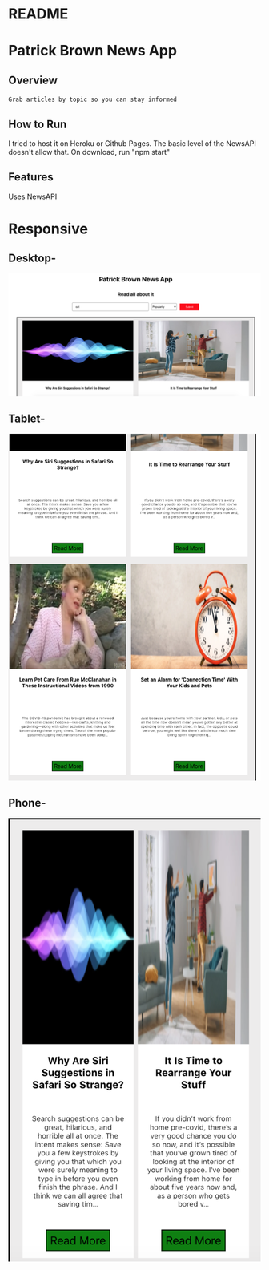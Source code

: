 # README


# Patrick Brown News App

## Overview
    Grab articles by topic so you can stay informed


## How to Run
I tried to host it on Heroku or Github Pages. The basic level of the NewsAPI doesn't allow that. On download, run "npm start"

## Features

Uses NewsAPI

# Responsive

## Desktop-

![desktop](/public/Desktop.png)


## Tablet-

![tablet](/public/Tablet.png)



## Phone-

![phone](/public/Phone.png)




